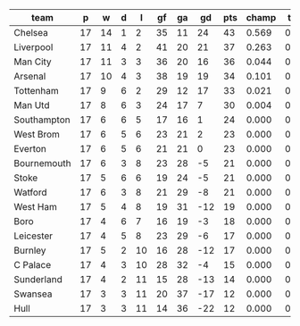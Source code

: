 |    team     | p  | w  | d | l  | gf | ga | gd  | pts | champ | top2  | top3  | top4  |  5-7  | bot4  | bot3  | bot2  |
|-------------|----|----|---|----|----|----|-----|-----|-------|-------|-------|-------|-------|-------|-------|-------|
| Chelsea     | 17 | 14 | 1 |  2 | 35 | 11 |  24 |  43 | 0.569 | 0.820 | 0.933 | 0.983 | 0.017 | 0.000 | 0.000 | 0.000|
| Liverpool   | 17 | 11 | 4 |  2 | 41 | 20 |  21 |  37 | 0.263 | 0.601 | 0.814 | 0.928 | 0.072 | 0.000 | 0.000 | 0.000|
| Man City    | 17 | 11 | 3 |  3 | 36 | 20 |  16 |  36 | 0.044 | 0.157 | 0.349 | 0.611 | 0.383 | 0.000 | 0.000 | 0.000|
| Arsenal     | 17 | 10 | 4 |  3 | 38 | 19 |  19 |  34 | 0.101 | 0.314 | 0.600 | 0.809 | 0.190 | 0.000 | 0.000 | 0.000|
| Tottenham   | 17 |  9 | 6 |  2 | 29 | 12 |  17 |  33 | 0.021 | 0.088 | 0.230 | 0.471 | 0.514 | 0.000 | 0.000 | 0.000|
| Man Utd     | 17 |  8 | 6 |  3 | 24 | 17 |   7 |  30 | 0.004 | 0.020 | 0.072 | 0.187 | 0.752 | 0.000 | 0.000 | 0.000|
| Southampton | 17 |  6 | 6 |  5 | 17 | 16 |   1 |  24 | 0.000 | 0.000 | 0.001 | 0.007 | 0.398 | 0.007 | 0.003 | 0.001|
| West Brom   | 17 |  6 | 5 |  6 | 23 | 21 |   2 |  23 | 0.000 | 0.000 | 0.000 | 0.002 | 0.190 | 0.029 | 0.014 | 0.005|
| Everton     | 17 |  6 | 5 |  6 | 21 | 21 |   0 |  23 | 0.000 | 0.000 | 0.000 | 0.001 | 0.220 | 0.022 | 0.010 | 0.004|
| Bournemouth | 17 |  6 | 3 |  8 | 23 | 28 |  -5 |  21 | 0.000 | 0.000 | 0.000 | 0.000 | 0.052 | 0.111 | 0.063 | 0.030|
| Stoke       | 17 |  5 | 6 |  6 | 19 | 24 |  -5 |  21 | 0.000 | 0.000 | 0.000 | 0.000 | 0.051 | 0.132 | 0.080 | 0.037|
| Watford     | 17 |  6 | 3 |  8 | 21 | 29 |  -8 |  21 | 0.000 | 0.000 | 0.000 | 0.000 | 0.033 | 0.166 | 0.105 | 0.051|
| West Ham    | 17 |  5 | 4 |  8 | 19 | 31 | -12 |  19 | 0.000 | 0.000 | 0.000 | 0.000 | 0.007 | 0.435 | 0.310 | 0.191|
| Boro        | 17 |  4 | 6 |  7 | 16 | 19 |  -3 |  18 | 0.000 | 0.000 | 0.000 | 0.000 | 0.078 | 0.090 | 0.051 | 0.024|
| Leicester   | 17 |  4 | 5 |  8 | 23 | 29 |  -6 |  17 | 0.000 | 0.000 | 0.000 | 0.000 | 0.021 | 0.254 | 0.167 | 0.090|
| Burnley     | 17 |  5 | 2 | 10 | 16 | 28 | -12 |  17 | 0.000 | 0.000 | 0.000 | 0.000 | 0.007 | 0.429 | 0.310 | 0.190|
| C Palace    | 17 |  4 | 3 | 10 | 28 | 32 |  -4 |  15 | 0.000 | 0.000 | 0.000 | 0.000 | 0.010 | 0.389 | 0.279 | 0.165|
| Sunderland  | 17 |  4 | 2 | 11 | 15 | 28 | -13 |  14 | 0.000 | 0.000 | 0.000 | 0.000 | 0.001 | 0.622 | 0.502 | 0.366|
| Swansea     | 17 |  3 | 3 | 11 | 20 | 37 | -17 |  12 | 0.000 | 0.000 | 0.000 | 0.000 | 0.004 | 0.513 | 0.397 | 0.266|
| Hull        | 17 |  3 | 3 | 11 | 14 | 36 | -22 |  12 | 0.000 | 0.000 | 0.000 | 0.000 | 0.001 | 0.801 | 0.709 | 0.581|
